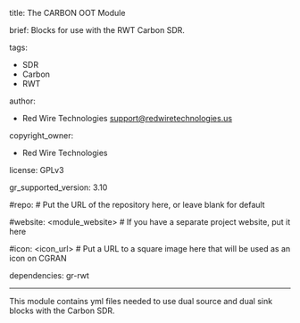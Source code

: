 title: The CARBON OOT Module

brief: Blocks for use with the RWT Carbon SDR.

tags: 

  - SDR
  - Carbon
  - RWT
  
  author:

  - Red Wire Technologies <support@redwiretechnologies.us>

  copyright_owner:

  - Red Wire Technologies

license: GPLv3

gr_supported_version: 3.10

#repo: # Put the URL of the repository here, or leave blank for default

#website: <module_website> # If you have a separate project website, put it here

#icon: <icon_url> # Put a URL to a square image here that will be used as an icon on CGRAN

dependencies: gr-rwt 

---

This module contains yml files needed to use dual source and dual sink blocks with the Carbon SDR.
